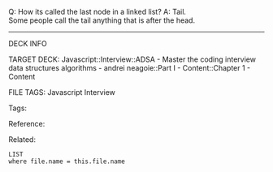 Q: How its called the last node in a linked list?
A: Tail.  
Some people call the tail anything that is after the head.
<!--ID: 1690026322635-->

---

DECK INFO

TARGET DECK: Javascript::Interview::ADSA - Master the coding interview data structures algorithms - andrei neagoie::Part I - Content::Chapter 1 - Content

FILE TAGS: Javascript Interview

Tags:

Reference:

Related:

```dataview
LIST
where file.name = this.file.name
```

